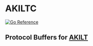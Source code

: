 # AKILTC
[![Go Reference](https://pkg.go.dev/badge/github.com/Xart3mis/AKILTC.svg)](https://pkg.go.dev/github.com/Xart3mis/AKILTC)
## Protocol Buffers for [AKILT](https://github.com/Xart3mis/AKILT)
